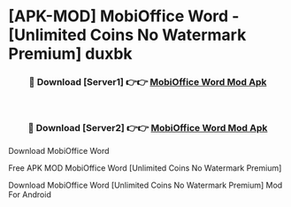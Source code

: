 # [APK-MOD] MobiOffice  Word - [Unlimited Coins No Watermark Premium] duxbk



<div align="center">
<h3>🔴 Download [Server1] 👉👉 <a href="https://momento.my/?title=MobiOffice__Word">MobiOffice  Word Mod Apk</a></h3><br>

<h3>🔴 Download [Server2] 👉👉 <a href="https://momento.my/?title=MobiOffice__Word">MobiOffice  Word Mod Apk</a></h3>
</div>



Download MobiOffice  Word 

Free APK MOD MobiOffice  Word [Unlimited Coins No Watermark Premium]

Download MobiOffice  Word [Unlimited Coins No Watermark Premium] Mod For Android
